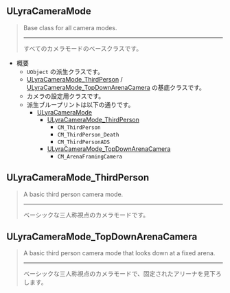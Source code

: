 ## ULyraCameraMode

> Base class for all camera modes.  
> 
> ----
> すべてのカメラモードのベースクラスです。  

* 概要
	* `UObject` の派生クラスです。
	* [ULyraCameraMode_ThirdPerson] / [ULyraCameraMode_TopDownArenaCamera] の基底クラスです。
	* カメラの設定用クラスです。
	* 派生ブループリントは以下の通りです。
		* [ULyraCameraMode]
			* [ULyraCameraMode_ThirdPerson]
				* `CM_ThirdPerson`
				* `CM_ThirdPerson_Death`
				* `CM_ThirdPersonADS`
			* [ULyraCameraMode_TopDownArenaCamera]
				* `CM_ArenaFramingCamera`

## ULyraCameraMode_ThirdPerson

> A basic third person camera mode.  
> 
> ----
> ベーシックな三人称視点のカメラモードです。 


## ULyraCameraMode_TopDownArenaCamera

> A basic third person camera mode that looks down at a fixed arena.  
> 
> ----
> ベーシックな三人称視点のカメラモードで、固定されたアリーナを見下ろします。 


<!--- ページ内のリンク --->

<!--- 自前の画像へのリンク --->

<!--- generated --->
[ULyraCameraMode]: ../../Lyra/Etc/ULyraCameraMode.md#ulyracameramode
[ULyraCameraMode_ThirdPerson]: ../../Lyra/Etc/ULyraCameraMode.md#ulyracameramodethirdperson
[ULyraCameraMode_TopDownArenaCamera]: ../../Lyra/Etc/ULyraCameraMode.md#ulyracameramodetopdownarenacamera
